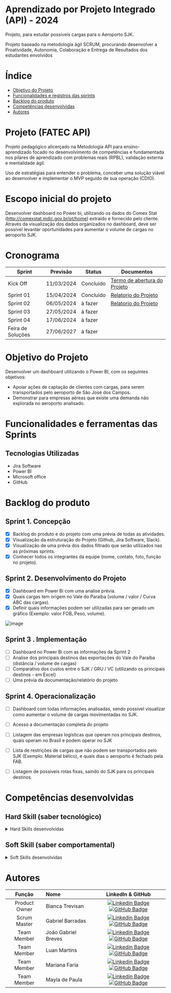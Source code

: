 # Aprendizado por Projeto Integrado (API) - 2024

Projeto, para estudar possiveis cargas para o Aeroporto SJK.

Projeto baseado na metodologia ágil SCRUM, procurando desenvolver a Proatividade, Autonomia, Colaboração e Entrega de Resultados dos estudantes envolvidos

# Índice
* [Objetivo do Projeto](#objetivo-do-projeto)
* [Funcionalidades e registros das sprints](#funcionalidades-e-registros--das-sprints)
* [Backlog do produto](#Backlog-do-produto)
* [Competências desenvolvidas](#competências-desenvolvidas)
* [Autores](#autores)

# Projeto (FATEC API) 
Projeto pedagógico alicerçado na Metodologia API para ensino-aprendizado focado no desenvolvimento de competências e fundamentada nos pilares de aprendizado com problemas reais (RPBL), validação externa e mentalidade ágil. 

Uso de estratégias para entender o problema, conceber uma solução viável ao desenvolver e implementar o MVP seguido de sua operação (CDIO). 

# Escopo inicial do projeto
Desenvolver dashboard no Power bi, utilizando os dados do Comex Stat (http://comexstat.mdic.gov.br/pt/home) extraído e fornecido pelo cliente. Através da visualização dos dados organizados no dashboard, deve ser possível levantar oportunidades para aumentar o volume de cargas no aeroporto SJK.   

# Cronograma
Sprint | Previsão | Status| Documentos |
|------|--------|------|--------|
|Kick Off | 11/03/2024 | Concluido |[Termo de abertura do Projeto](https://fatecspgov.sharepoint.com/:w:/s/PI-GrupoProjetoIntegrado/ERVgWtiZzmxKvKardK0d7UABvdHhrzd8VCLVRtyF44GVWw?e=0bQqH3) |
|Sprint 01 | 15/04/2024| Concluido |  [Relatorio do Projeto](https://fatecspgov-my.sharepoint.com/:w:/r/personal/bianca_trevisan_fatec_sp_gov_br/_layouts/15/Doc.aspx?sourcedoc=%7BEFD7AF8F-719D-4600-8447-C940DB55B103%7D&file=anexo_8_modelo_relatorio_projeto_integrador_log.docx&wdOrigin=TEAMS-WEB.p2p_ns.rwc&action=default&mobileredirect=true) |
|Sprint 02|  06/05/2024| à fazer | [Relatorio do Projeto](https://fatecspgov-my.sharepoint.com/:w:/r/personal/bianca_trevisan_fatec_sp_gov_br/Documents/Arquivos%20de%20Chat%20do%20Microsoft%20Teams/anexo_8_modelo_relatorio_projeto_integrador_log%201.docx?d=w063478b3fffb4fe1ac946d6fe3fcfa8a&csf=1&web=1&e=cNFrwA) |
|Sprint 03| 27/05/2024 | à fazer |
|Sprint 04| 17/06/2024 | à fazer |
|Feira de Soluções|27/06/2027 | à fazer |



# Objetivo do Projeto
Desenvolver um dashboard utilizando o Power BI, com os seguintes objetivos:  
- Apoiar ações de captação de clientes com cargas, para serem transportados pelo aeroporto de São José dos Campos.   
- Demonstrar para empresas aéreas que existe uma demanda não explorada no aeroporto analisado.
  
# Funcionalidades e ferramentas das Sprints


## Tecnologias Utilizadas

* Jira Software
* Power BI
* Microsoft office
* GitHub



# Backlog do produto

## Sprint 1. Concepção
- [x] Backlog do produto e do projeto com uma prévia de todas as atividades.
- [x] Visualização da estruturação do Projeto (Github, Jira Software, Slack).
- [x] Visualização de uma prévia dos dados filtrado que serão utilizados nas as próximas sprints. 
- [x] Conhecer todos os integrantes da equipe (nome, contato, foto, função no projeto).

## Sprint 2. Desenvolvimento do Projeto
- [X] Dashboard em Power Bi com uma analise prévia.
- [X] Quais cargas tem origem no Vale do Paraíba (volume / valor / Curva ABC das cargas).
- [X] Definir quais informações podem ser utilizadas para ser gerado um gráfico (Exemplo: valor FOB, Peso, volume).

![image](https://github.com/BiaTrevisan/SJK-EXP/assets/163362315/4112f749-37f0-4cb7-b3d8-7423e3697a3e)


## Sprint 3 . Implementação
- [ ] Dashboard no Power Bi com as informações da Sprint 2
- [ ] Analise dos principais destinos das exportações do Vale do Paraíba (distância / volume de cargas)
- [ ] Comparativo dos custos entre o SJK / GRU / VC (utilizando os principais destinos - em Excel)
- [ ] Uma  prévia da documentação/relatório do projeto

## Sprint 4. Operacionalização
- [ ] Dashboard com todas informações analisadas, sendo possível visualizar como aumentar o volume de cargas movimentadas no SJK.
- [ ] Acesso a documentação completa do projeto
- [ ] Listagem das empresas logísticas que operam nos principais destinos, quais operam no Brasil e podem operar no SJK
- [ ] Lista de restrições de cargas que não podem ser transportados pelo SJK (Exemplo: Material bélico), e quais dias o aeroporto é fechado pela FAB.
- [ ] Listagem de possíveis rotas fixas, saindo do SJK para os principais destinos.



# Competências desenvolvidas

## Hard Skill (saber tecnológico)
<details>
<summary>Hard Skills desenvolvidas</summary>
  
| Tecnologia/Metodologia | Classificação |
| ---------------------- | ------------- |
| GitHub | ★ ★ ★ ★ ★ ★ ★ ★ ★ ★ |
| Gestão de Projetos | ★ ★ ★ ★ ★ ★ ★ ★ ★ ☆ |
| Scrum Master | ★ ★ ★ ★ ★ ★ ★ ★ ★ ★ |
| Prodct Owner | ★ ★ ★ ★ ★ ★ ★ ★ ★ ★ |
| Markdown | ★ ★ ★ ★ ★ ★ ★ ★ ★ ★ |
 
</details>

## Soft Skill (saber comportamental)
<details>
<summary>Soft Skills desenvolvidas</summary>

| Habilidades | Classificação |
| ---------------------- | ------------- |
| Colaboração | ★ ★ ★ ★ ★ ★ ★ ★ ★ ★ |
| Proatividade| ★ ★ ★ ★ ★ ★ ★ ★ ★ ★ |
| Pensamento Crítico | ★ ★ ★ ★ ★ ★ ★ ★ ★ ☆ |
| Gerenciamento de Tempo | ★ ★ ★ ★ ★ ★ ★ ★ ★ ☆ |
| Adaptabilidade | ★ ★ ★ ★ ★ ★ ★ ★ ★ ★ |
| Resiliência | ★ ★ ★ ★ ★ ★ ★ ★ ★ ★ |

</details>

# Autores
|    Função     | Nome                                  |                                                                                                                                                      LinkedIn & GitHub                                                                                                                                                      |
| :-----------: | :------------------------------------ | :-------------------------------------------------------------------------------------------------------------------------------------------------------------------------------------------------------------------------------------------------------------------------------------------------------------------------: |
| Product Owner |   Bianca Trevisan         |     [![Linkedin Badge](https://img.shields.io/badge/Linkedin-blue?style=flat-square&logo=Linkedin&logoColor=white)](www.linkedin.com/in/biancastrevisan) [![GitHub Badge](https://img.shields.io/badge/GitHub-111217?style=flat-square&logo=github&logoColor=white)](https://github.com/BiaTrevisan)              |
| Scrum Master  | Gabriel Barradas |      [![Linkedin Badge](https://img.shields.io/badge/Linkedin-blue?style=flat-square&logo=Linkedin&logoColor=white)](https://www.linkedin.com/in/gabrielbarradas/) [![GitHub Badge](https://img.shields.io/badge/GitHub-111217?style=flat-square&logo=github&logoColor=white)](https://github.com/gabrielbarradasfatec)     |
| Team Member   | João Gabriel Breves              |         [![Linkedin Badge](https://img.shields.io/badge/Linkedin-blue?style=flat-square&logo=Linkedin&logoColor=white)](www.linkedin.com/in/joão-breves) [![GitHub Badge](https://img.shields.io/badge/GitHub-111217?style=flat-square&logo=github&logoColor=white)](https://github.com/JoaoBreves)        |
|  Team Member  | Luan Martins                 |         [![Linkedin Badge](https://img.shields.io/badge/Linkedin-blue?style=flat-square&logo=Linkedin&logoColor=white)](www.linkedin.com/in/luanmartins00) [![GitHub Badge](https://img.shields.io/badge/GitHub-111217?style=flat-square&logo=github&logoColor=white)](https://github.com/LuanMartins00)        |
|  Team Member  | Mariana Faria                 |   [![Linkedin Badge](https://img.shields.io/badge/Linkedin-blue?style=flat-square&logo=Linkedin&logoColor=white)](www.linkedin.com/in/marianacdefaria) [![GitHub Badge](https://img.shields.io/badge/GitHub-111217?style=flat-square&logo=github&logoColor=white)](Marifaria2 (github.com))   |
|  Team Member  | Mayla de Paula    |           [![Linkedin Badge](https://img.shields.io/badge/Linkedin-blue?style=flat-square&logo=Linkedin&logoColor=white)](www.linkedin.com/in/mayladepaula) [![GitHub Badge](https://img.shields.io/badge/GitHub-111217?style=flat-square&logo=github&logoColor=white)](https://github.com/mayladpaula)          |
